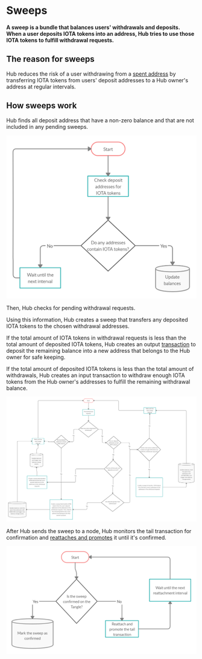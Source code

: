 # Sweeps

**A sweep is a bundle that balances users' withdrawals and deposits. When a user deposits IOTA tokens into an address, Hub tries to use those IOTA tokens to fulfill withdrawal requests.**

## The reason for sweeps

Hub reduces the risk of a user withdrawing from a [spent address](root://getting-started/1.0/references/glossary.md#spent-address) by transferring IOTA tokens from users' deposit addresses to a Hub owner's address at regular intervals.

## How sweeps work

Hub finds all deposit address that have a non-zero balance and that are not included in any pending sweeps.

![Monitor interval](../images/monitorInterval.png)

Then, Hub checks for pending withdrawal requests.

Using this information, Hub creates a sweep that transfers any deposited IOTA tokens to the chosen withdrawal addresses.

If the total amount of IOTA tokens in withdrawal requests is less than the total amount of deposited IOTA tokens, Hub creates an output [transaction](root://getting-started/1.0/understanding-iota/transactions.md) to deposit the remaining balance into a new address that belongs to the Hub owner for safe keeping.

If the total amount of deposited IOTA tokens is less than the total amount of withdrawals, Hub creates an input transaction to withdraw enough IOTA tokens from the Hub owner's addresses to fulfill the remaining withdrawal balance.

![Sweep interval](../images/sweepInterval.png)

After Hub sends the sweep to a node, Hub monitors the tail transaction for confirmation and [reattaches and promotes](root://getting-started/1.0/clients/helping-a-transaction-confirm.md) it until it's confirmed.

![Reattachment interval](../images/reattachmentInterval.png)
